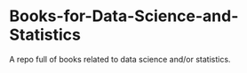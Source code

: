 # Books-for-Data-Science-and-Statistics
A repo full of books related to data science and/or statistics.
